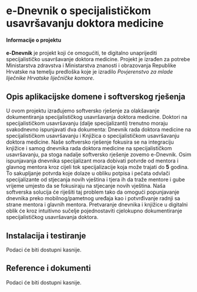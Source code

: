# e-Dnevnik o specijalističkom usavršavanju doktora medicine

#### Informacije o projektu
**e-Dnevnik** je projekt koji će omogućiti, te digitalno unaprijediti specijalističko usavršavanje doktora medicine. Projekt je izrađen za potrebe Ministarstva zdravstva i Ministarstva znanosti i obrazovanja Republike Hrvatske na temelju predloška koje je izradilo _Povjerenstvo za mlade liječnike
Hrvatske liječničke komore_.

## Opis aplikacijske domene i softverskog rješenja
U ovom projektu izrađujemo softversko rješenje za olakšavanje dokumentiranja specijalističkog usavršavanja doktora medicine. Doktori na specijalističkom usavršavanju (dalje specijalizanti) trenutno moraju svakodnevno ispunjavati dva dokumenta: Dnevnik rada doktora medicine na specijalističkom usavršavanju i Knjižica o specijalističkom usavršavanju doktora medicine. Naše softversko rješenje fokusira se na integraciju knjižice i samog dnevnika rada doktora medicine na specijalističkom usavršavanju, pa stoga nadalje softversko rješenje zovemo e-Dnevnik. Osim ispunjavanja dnevnika specijalizant mora dobivati potvrde od mentora i glavnog mentora kroz cijeli tok specijalizacije koja može trajati do **5** godina. To sakupljanje potvrda koje dolaze u obliku potpisa i pečata odvlači specijalizante od stjecanja novih vještina i tjera ih da traže mentore i gube vrijeme umjesto da se fokusiraju na stjecanje novih vještina. Naša softverska solucija će riješiti taj problem tako da omogući popunjavanje dnevnika preko mobilnog/pametnog uređaja kao i potvrđivanje radnji sa strane mentora i glavnih mentora. Pretvaranje dnevnika i knjižice u digitalni oblik će kroz intuitivno sučelje pojednostaviti cjelokupno dokumentiranje specijalističkog usavršavanja doktora.

## Instalacija i testiranje
Podaci će biti dostupni kasnije.

## Reference i dokumenti
Podaci će biti dostupni kasnije.
